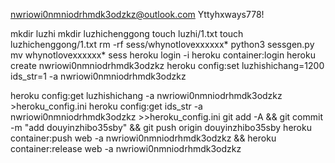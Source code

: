 nwriowi0nmniodrhmdk3odzkz@outlook.com
Yttyhxways778!

mkdir luzhi
mkdir luzhichenggong
touch luzhi/1.txt
touch luzhichenggong/1.txt
rm -rf sess/whynotlovexxxxxx*
python3 sessgen.py
mv whynotlovexxxxxx* sess
heroku login -i
heroku container:login
heroku create nwriowi0nmniodrhmdk3odzkz
heroku config:set luzhishichang=1200 ids_str=1 -a nwriowi0nmniodrhmdk3odzkz

heroku config:get luzhishichang -a nwriowi0nmniodrhmdk3odzkz >heroku_config.ini
heroku config:get ids_str -a nwriowi0nmniodrhmdk3odzkz >>heroku_config.ini
git add -A && git commit -m "add douyinzhibo35sby" && git push origin douyinzhibo35sby
heroku container:push web -a nwriowi0nmniodrhmdk3odzkz && heroku container:release web -a nwriowi0nmniodrhmdk3odzkz